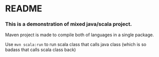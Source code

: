 # README

### This is a demonstration of mixed java/scala project.

Maven project is made to compile both of languages in a single package.

Use `mvn scala:run` to run scala class that calls java class (which is so badass that calls scala class back)

